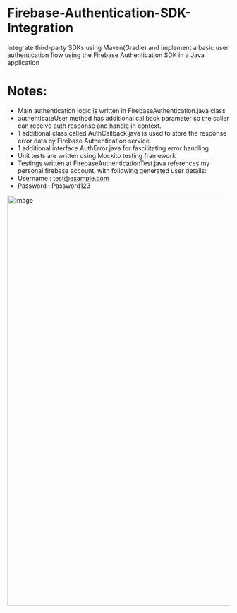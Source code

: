 # Firebase-Authentication-SDK-Integration
 Integrate third-party SDKs using Maven(Gradle) and implement a basic user authentication flow using the Firebase Authentication SDK in a Java application

# Notes:
- Main authentication logic is written in FirebaseAuthentication.java class
- authenticateUser method has additional callback parameter so the caller can receive auth response and handle in context.
- 1 additional class called AuthCallback.java is used to store the response error data by Firebase Authentication service
- 1 additional interface AuthError.java for fascilitating error handling
- Unit tests are written using Mockito testing framework
- Testings written at FirebaseAuthenticationTest.java references my personal firebase account, with following generated user details:
- Username : test@example.com
- Password : Password123
<img width="929" alt="image" src="https://github.com/user-attachments/assets/77fdce8b-21db-45b9-a54b-dcb156c4d3c1" />
